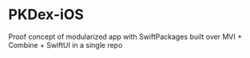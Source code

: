 # PKDex-iOS
Proof concept of modularized app with SwiftPackages built over MVI + Combine + SwiftUI in a single repo
